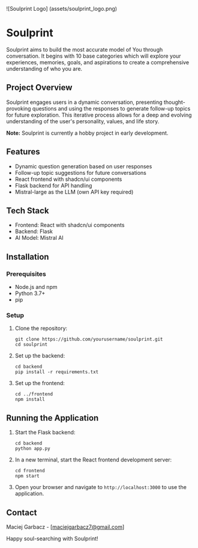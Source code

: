 ![Soulprint Logo] (assets/soulprint_logo.png)

# Soulprint 

Soulprint aims to build the most accurate model of You through conversation. It begins with 10 base categories which will explore your experiences, memories, goals, and aspirations to create a comprehensive understanding of who you are.

## Project Overview

Soulprint engages users in a dynamic conversation, presenting thought-provoking questions and using the responses to generate follow-up topics for future exploration. This iterative process allows for a deep and evolving understanding of the user's personality, values, and life story.

**Note:** Soulprint is currently a hobby project in early development.

## Features
- Dynamic question generation based on user responses
- Follow-up topic suggestions for future conversations
- React frontend with shadcn/ui components
- Flask backend for API handling
- Mistral-large as the LLM (own API key required)

## Tech Stack

- Frontend: React with shadcn/ui components
- Backend: Flask
- AI Model: Mistral AI

## Installation

### Prerequisites

- Node.js and npm
- Python 3.7+
- pip

### Setup

1. Clone the repository:
   ```
   git clone https://github.com/yourusername/soulprint.git
   cd soulprint
   ```

2. Set up the backend:
   ```
   cd backend
   pip install -r requirements.txt
   ```

3. Set up the frontend:
   ```
   cd ../frontend
   npm install
   ```

## Running the Application

1. Start the Flask backend:
   ```
   cd backend
   python app.py
   ```

2. In a new terminal, start the React frontend development server:
   ```
   cd frontend
   npm start
   ```

3. Open your browser and navigate to `http://localhost:3000` to use the application.

## Contact

Maciej Garbacz - [maciejgarbacz7@gmail.com]

Happy soul-searching with Soulprint!
